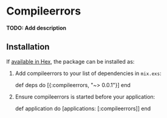 # Compileerrors

**TODO: Add description**

## Installation

If [available in Hex](https://hex.pm/docs/publish), the package can be installed as:

  1. Add compileerrors to your list of dependencies in `mix.exs`:

        def deps do
          [{:compileerrors, "~> 0.0.1"}]
        end

  2. Ensure compileerrors is started before your application:

        def application do
          [applications: [:compileerrors]]
        end


